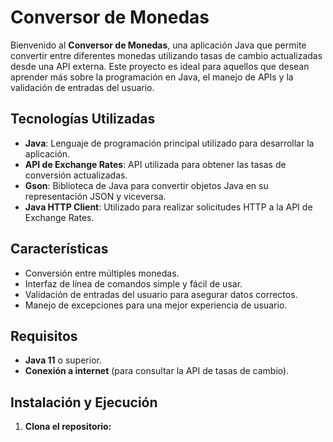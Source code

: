 # **Conversor de Monedas**

Bienvenido al **Conversor de Monedas**, una aplicación Java que permite convertir entre diferentes monedas utilizando tasas de cambio actualizadas desde una API externa. Este proyecto es ideal para aquellos que desean aprender más sobre la programación en Java, el manejo de APIs y la validación de entradas del usuario.

## **Tecnologías Utilizadas**

- **Java**: Lenguaje de programación principal utilizado para desarrollar la aplicación.
- **API de Exchange Rates**: API utilizada para obtener las tasas de conversión actualizadas.
- **Gson**: Biblioteca de Java para convertir objetos Java en su representación JSON y viceversa.
- **Java HTTP Client**: Utilizado para realizar solicitudes HTTP a la API de Exchange Rates.

## **Características**

- Conversión entre múltiples monedas.
- Interfaz de línea de comandos simple y fácil de usar.
- Validación de entradas del usuario para asegurar datos correctos.
- Manejo de excepciones para una mejor experiencia de usuario.

## **Requisitos**

- **Java 11** o superior.
- **Conexión a internet** (para consultar la API de tasas de cambio).

## **Instalación y Ejecución**

1. **Clona el repositorio:**
